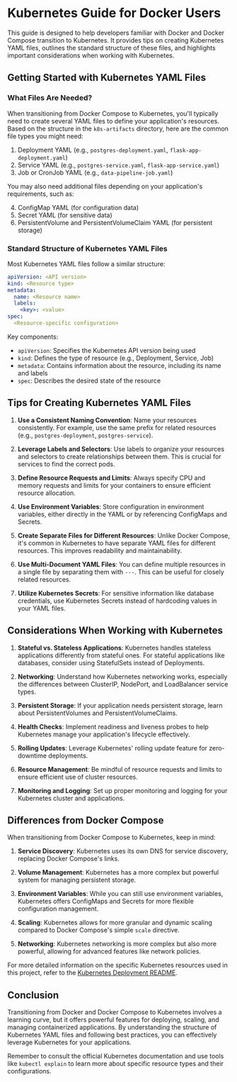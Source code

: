 # Kubernetes Guide for Docker Users

This guide is designed to help developers familiar with Docker and Docker Compose transition to Kubernetes. It provides tips on creating Kubernetes YAML files, outlines the standard structure of these files, and highlights important considerations when working with Kubernetes.

## Getting Started with Kubernetes YAML Files

### What Files Are Needed?

When transitioning from Docker Compose to Kubernetes, you'll typically need to create several YAML files to define your application's resources. Based on the structure in the `k8s-artifacts` directory, here are the common file types you might need:

1. Deployment YAML (e.g., `postgres-deployment.yaml`, `flask-app-deployment.yaml`)
2. Service YAML (e.g., `postgres-service.yaml`, `flask-app-service.yaml`)
3. Job or CronJob YAML (e.g., `data-pipeline-job.yaml`)

You may also need additional files depending on your application's requirements, such as:

4. ConfigMap YAML (for configuration data)
5. Secret YAML (for sensitive data)
6. PersistentVolume and PersistentVolumeClaim YAML (for persistent storage)

### Standard Structure of Kubernetes YAML Files

Most Kubernetes YAML files follow a similar structure:

```yaml
apiVersion: <API version>
kind: <Resource type>
metadata:
  name: <Resource name>
  labels:
    <key>: <value>
spec:
  <Resource-specific configuration>
```

Key components:
- `apiVersion`: Specifies the Kubernetes API version being used
- `kind`: Defines the type of resource (e.g., Deployment, Service, Job)
- `metadata`: Contains information about the resource, including its name and labels
- `spec`: Describes the desired state of the resource

## Tips for Creating Kubernetes YAML Files

1. **Use a Consistent Naming Convention**: Name your resources consistently. For example, use the same prefix for related resources (e.g., `postgres-deployment`, `postgres-service`).

2. **Leverage Labels and Selectors**: Use labels to organize your resources and selectors to create relationships between them. This is crucial for services to find the correct pods.

3. **Define Resource Requests and Limits**: Always specify CPU and memory requests and limits for your containers to ensure efficient resource allocation.

4. **Use Environment Variables**: Store configuration in environment variables, either directly in the YAML or by referencing ConfigMaps and Secrets.

5. **Create Separate Files for Different Resources**: Unlike Docker Compose, it's common in Kubernetes to have separate YAML files for different resources. This improves readability and maintainability.

6. **Use Multi-Document YAML Files**: You can define multiple resources in a single file by separating them with `---`. This can be useful for closely related resources.

7. **Utilize Kubernetes Secrets**: For sensitive information like database credentials, use Kubernetes Secrets instead of hardcoding values in your YAML files.

## Considerations When Working with Kubernetes

1. **Stateful vs. Stateless Applications**: Kubernetes handles stateless applications differently from stateful ones. For stateful applications like databases, consider using StatefulSets instead of Deployments.

2. **Networking**: Understand how Kubernetes networking works, especially the differences between ClusterIP, NodePort, and LoadBalancer service types.

3. **Persistent Storage**: If your application needs persistent storage, learn about PersistentVolumes and PersistentVolumeClaims.

4. **Health Checks**: Implement readiness and liveness probes to help Kubernetes manage your application's lifecycle effectively.

5. **Rolling Updates**: Leverage Kubernetes' rolling update feature for zero-downtime deployments.

6. **Resource Management**: Be mindful of resource requests and limits to ensure efficient use of cluster resources.

7. **Monitoring and Logging**: Set up proper monitoring and logging for your Kubernetes cluster and applications.

## Differences from Docker Compose

When transitioning from Docker Compose to Kubernetes, keep in mind:

1. **Service Discovery**: Kubernetes uses its own DNS for service discovery, replacing Docker Compose's links.

2. **Volume Management**: Kubernetes has a more complex but powerful system for managing persistent storage.

3. **Environment Variables**: While you can still use environment variables, Kubernetes offers ConfigMaps and Secrets for more flexible configuration management.

4. **Scaling**: Kubernetes allows for more granular and dynamic scaling compared to Docker Compose's simple `scale` directive.

5. **Networking**: Kubernetes networking is more complex but also more powerful, allowing for advanced features like network policies.

For more detailed information on the specific Kubernetes resources used in this project, refer to the [Kubernetes Deployment README](link-to-previous-readme).

## Conclusion

Transitioning from Docker and Docker Compose to Kubernetes involves a learning curve, but it offers powerful features for deploying, scaling, and managing containerized applications. By understanding the structure of Kubernetes YAML files and following best practices, you can effectively leverage Kubernetes for your applications.

Remember to consult the official Kubernetes documentation and use tools like `kubectl explain` to learn more about specific resource types and their configurations.
